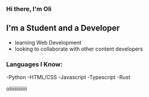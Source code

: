 ### Hi there, I'm Oli

## I'm a Student and a Developer

- learning Web Development
- looking to collaborate with other content developers

### Languages I Know:
-Python
-HTML/CSS
-Javascript
-Typescript
-Rust

oliiiiiiiiiiiii
